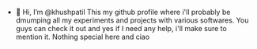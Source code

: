 - 👋 Hi, I’m @khushpatil
This my github profile where i'll probably be dmumping all my experiments and projects with various softwares. You guys can check it out 
and yes if I need any help, i'll make sure to mention it. Nothing special here and ciao
